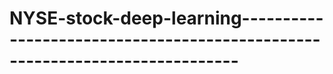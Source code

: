 # NYSE-stock-deep-learning----------------------------------------------------------------------------